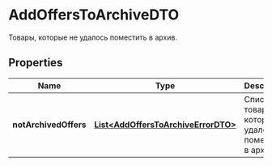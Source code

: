

# AddOffersToArchiveDTO

Товары, которые не удалось поместить в архив.

## Properties

| Name | Type | Description | Notes |
|------------ | ------------- | ------------- | -------------|
|**notArchivedOffers** | [**List&lt;AddOffersToArchiveErrorDTO&gt;**](AddOffersToArchiveErrorDTO.md) | Список товаров, которые не удалось поместить в архив. |  [optional] |



